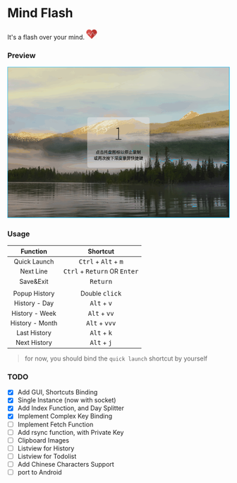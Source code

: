 # Mind Flash

It's a flash over your mind. <img src="./icons/pulse_heart.png" width="24">

### Preview

![preview-00](./previews/preview-00.gif)

### Usage

|    Function     |                 Shortcut                 |
| :-------------: | :--------------------------------------: |
|  Quick Launch   | <kbd>Ctrl</kbd> + <kbd>Alt</kbd> + <kbd>m</kbd> |
|    Next Line    | <kbd>Ctrl</kbd> + <kbd>Return</kbd> OR <kbd>Enter</kbd> |
|    Save&Exit    |            <kbd>Return</kbd>             |
|                 |                                          |
|  Popup History  |         Double <kbd>click</kbd>          |
|  History - Day  | <kbd>Alt</kbd> + <kbd>v</kbd> |
| History - Week  | <kbd>Alt</kbd> + <kbd>vv</kbd> |
| History - Month | <kbd>Alt</kbd> + <kbd>vvv</kbd> |
|  Last History   | <kbd>Alt</kbd> + <kbd>k</kbd> |
|  Next History   | <kbd>Alt</kbd> + <kbd>j</kbd> |

> for now, you should bind the `quick launch` shortcut by yourself

### TODO

- [x] Add GUI, Shortcuts Binding
- [x] Single Instance (now with socket)
- [x] Add Index Function, and Day Splitter
- [x] Implement Complex Key Binding
- [ ] Implement Fetch Function
- [ ] Add rsync function, with Private Key
- [ ] Clipboard Images
- [ ] Listview for History
- [ ] Listview for Todolist
- [ ] Add Chinese Characters Support
- [ ] port to Android
